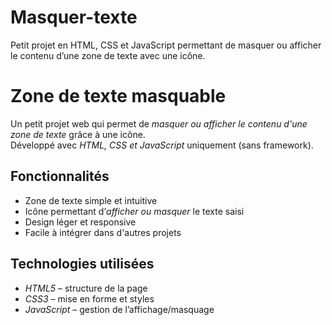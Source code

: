 # Masquer-texte
Petit projet en HTML, CSS et JavaScript permettant de masquer ou afficher le contenu d’une zone de texte avec une icône.

# Zone de texte masquable

Un petit projet web qui permet de *masquer ou afficher le contenu d'une zone de texte* grâce à une icône.  
Développé avec *HTML, CSS et JavaScript* uniquement (sans framework).

## Fonctionnalités

- Zone de texte simple et intuitive  
- Icône permettant d’*afficher ou masquer* le texte saisi  
- Design léger et responsive  
- Facile à intégrer dans d'autres projets  

## Technologies utilisées

- *HTML5* – structure de la page  
- *CSS3* – mise en forme et styles  
- *JavaScript* – gestion de l’affichage/masquage  
